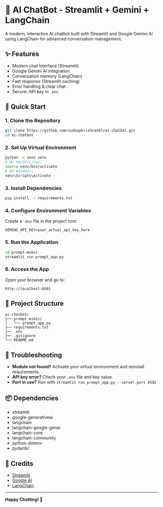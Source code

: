 # 🤖 AI ChatBot - Streamlit + Gemini + LangChain

A modern, interactive AI chatbot built with Streamlit and Google Gemini AI using LangChain for advanced conversation management.

## ✨ Features
- Modern chat interface (Streamlit)
- Google Gemini AI integration
- Conversation memory (LangChain)
- Fast response (Streamlit caching)
- Error handling & clear chat
- Secure: API key in `.env`

## 🚀 Quick Start

### 1. Clone the Repository
```bash
git clone https://github.com/sudeepkrishnan87/ai-chatbot.git
cd ai-chatbot
```

### 2. Set Up Virtual Environment
```bash
python -m venv venv
# On macOS/Linux:
source venv/bin/activate
# On Windows:
venv\Scripts\activate
```

### 3. Install Dependencies
```bash
pip install -r requirements.txt
```

### 4. Configure Environment Variables
Create a `.env` file in the project root:
```env
GEMINI_API_KEY=your_actual_api_key_here
```

### 5. Run the Application
```bash
cd prompt-mimic
streamlit run prompt_app.py
```

### 6. Access the App
Open your browser and go to:
```
http://localhost:8501
```

## 📝 Project Structure
```
ai-chatbot/
├── prompt-mimic/
│   └── prompt_app.py
├── requirements.txt
├── .env
├── .gitignore
└── README.md
```

## 🐛 Troubleshooting
- **Module not found?** Activate your virtual environment and reinstall requirements.
- **API key error?** Check your `.env` file and key value.
- **Port in use?** Run with `streamlit run prompt_app.py --server.port 8502`

## 📦 Dependencies
- streamlit
- google-generativeai
- langchain
- langchain-google-genai
- langchain-core
- langchain-community
- python-dotenv
- pydantic

## 🙏 Credits
- [Streamlit](https://streamlit.io/)
- [Google AI](https://ai.google.dev/)
- [LangChain](https://langchain.com/)

---

**Happy Chatting! 🚀**
